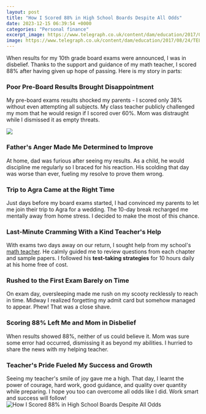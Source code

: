 ```yaml
---
layout: post
title: "How I Scored 88% in High School Boards Despite All Odds"
date: 2023-12-15 06:39:54 +0000
categories: "Personal finance"
excerpt_image: https://www.telegraph.co.uk/content/dam/education/2017/08/24/TELEMMGLPICT000138175588_1_trans_NvBQzQNjv4BqpVlberWd9EgFPZtcLiMQfyf2A9a6I9YchsjMeADBa08.jpeg?imwidth=480
image: https://www.telegraph.co.uk/content/dam/education/2017/08/24/TELEMMGLPICT000138175588_1_trans_NvBQzQNjv4BqpVlberWd9EgFPZtcLiMQfyf2A9a6I9YchsjMeADBa08.jpeg?imwidth=480
---
```


When results for my 10th grade board exams were announced, I was in disbelief. Thanks to the support and guidance of my math teacher, I scored 88% after having given up hope of passing. Here is my story in parts:
### Poor Pre-Board Results Brought Disappointment 
My pre-board exams results shocked my parents - I scored only 38% without even attempting all subjects. My class teacher publicly challenged my mom that he would resign if I scored over 60%. Mom was distraught while I dismissed it as empty threats. 

![](https://s18670.pcdn.co/wp-content/uploads/this-is-your-year-to.png)
### Father's Anger Made Me Determined to Improve
At home, dad was furious after seeing my results. As a child, he would discipline me regularly so I braced for his reaction. His scolding that day was worse than ever, fueling my resolve to prove them wrong.
### Trip to Agra Came at the Right Time
Just days before my board exams started, I had convinced my parents to let me join their trip to Agra for a wedding. The 10-day break recharged me mentally away from home stress. I decided to make the most of this chance.
### Last-Minute Cramming With a Kind Teacher's Help  
With exams two days away on our return, I sought help from my school's [math teacher](https://store.fi.io.vn/womens-cow-mom-cute-womens-70s-80s-retro-style-sunset-moo-moo-lover-v-neck-t-shirt/men&). He calmly guided me to review questions from each chapter and sample papers. I followed his **test-taking strategies** for 10 hours daily at his home free of cost.
### Rushed to the First Exam Barely on Time
On exam day, oversleeping made me rush on my scooty recklessly to reach in time. Midway I realized forgetting my admit card but somehow managed to appear. Phew! That was a close shave.
### Scoring 88% Left Me and Mom in Disbelief  
When results showed 88%, neither of us could believe it. Mom was sure some error had occurred, dismissing it as beyond my abilities. I hurried to share the news with my helping teacher.
### Teacher's Pride Fueled My Success and Growth  
Seeing my teacher's smile of joy gave me a high. That day, I learnt the power of courage, hard work, good guidance, and quality over quantity while preparing. I hope you too can overcome all odds like I did. Work smart and success will follow!
![How I Scored 88% in High School Boards Despite All Odds](https://www.telegraph.co.uk/content/dam/education/2017/08/24/TELEMMGLPICT000138175588_1_trans_NvBQzQNjv4BqpVlberWd9EgFPZtcLiMQfyf2A9a6I9YchsjMeADBa08.jpeg?imwidth=480)
